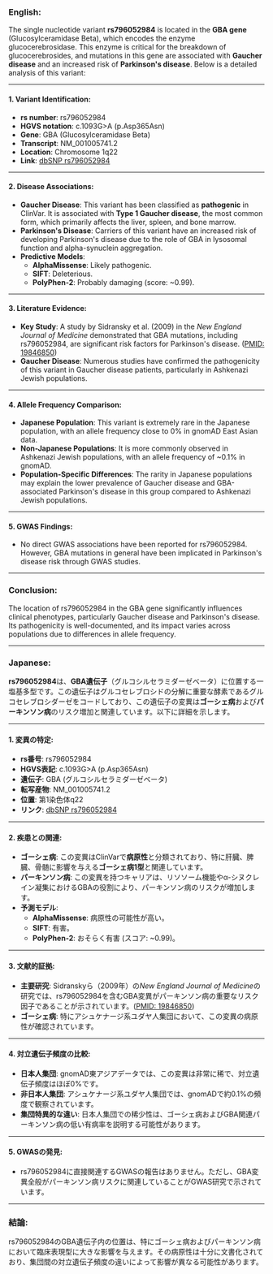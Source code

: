 ### English:

The single nucleotide variant **rs796052984** is located in the **GBA gene** (Glucosylceramidase Beta), which encodes the enzyme glucocerebrosidase. This enzyme is critical for the breakdown of glucocerebrosides, and mutations in this gene are associated with **Gaucher disease** and an increased risk of **Parkinson's disease**. Below is a detailed analysis of this variant:

---

#### 1. Variant Identification:
- **rs number**: rs796052984
- **HGVS notation**: c.1093G>A (p.Asp365Asn)
- **Gene**: GBA (Glucosylceramidase Beta)
- **Transcript**: NM_001005741.2
- **Location**: Chromosome 1q22
- **Link**: [dbSNP rs796052984](https://www.ncbi.nlm.nih.gov/snp/rs796052984)

---

#### 2. Disease Associations:
- **Gaucher Disease**: This variant has been classified as **pathogenic** in ClinVar. It is associated with **Type 1 Gaucher disease**, the most common form, which primarily affects the liver, spleen, and bone marrow.
- **Parkinson's Disease**: Carriers of this variant have an increased risk of developing Parkinson's disease due to the role of GBA in lysosomal function and alpha-synuclein aggregation.
- **Predictive Models**:
  - **AlphaMissense**: Likely pathogenic.
  - **SIFT**: Deleterious.
  - **PolyPhen-2**: Probably damaging (score: ~0.99).

---

#### 3. Literature Evidence:
- **Key Study**: A study by Sidransky et al. (2009) in the *New England Journal of Medicine* demonstrated that GBA mutations, including rs796052984, are significant risk factors for Parkinson's disease. ([PMID: 19846850](https://pubmed.ncbi.nlm.nih.gov/19846850/))
- **Gaucher Disease**: Numerous studies have confirmed the pathogenicity of this variant in Gaucher disease patients, particularly in Ashkenazi Jewish populations.

---

#### 4. Allele Frequency Comparison:
- **Japanese Population**: This variant is extremely rare in the Japanese population, with an allele frequency close to 0% in gnomAD East Asian data.
- **Non-Japanese Populations**: It is more commonly observed in Ashkenazi Jewish populations, with an allele frequency of ~0.1% in gnomAD.
- **Population-Specific Differences**: The rarity in Japanese populations may explain the lower prevalence of Gaucher disease and GBA-associated Parkinson's disease in this group compared to Ashkenazi Jewish populations.

---

#### 5. GWAS Findings:
- No direct GWAS associations have been reported for rs796052984. However, GBA mutations in general have been implicated in Parkinson's disease risk through GWAS studies.

---

### Conclusion:
The location of rs796052984 in the GBA gene significantly influences clinical phenotypes, particularly Gaucher disease and Parkinson's disease. Its pathogenicity is well-documented, and its impact varies across populations due to differences in allele frequency.

---

### Japanese:

**rs796052984**は、**GBA遺伝子**（グルコシルセラミダーゼベータ）に位置する一塩基多型です。この遺伝子はグルコセレブロシドの分解に重要な酵素であるグルコセレブロシダーゼをコードしており、この遺伝子の変異は**ゴーシェ病**および**パーキンソン病**のリスク増加と関連しています。以下に詳細を示します。

---

#### 1. 変異の特定:
- **rs番号**: rs796052984
- **HGVS表記**: c.1093G>A (p.Asp365Asn)
- **遺伝子**: GBA (グルコシルセラミダーゼベータ)
- **転写産物**: NM_001005741.2
- **位置**: 第1染色体q22
- **リンク**: [dbSNP rs796052984](https://www.ncbi.nlm.nih.gov/snp/rs796052984)

---

#### 2. 疾患との関連:
- **ゴーシェ病**: この変異はClinVarで**病原性**と分類されており、特に肝臓、脾臓、骨髄に影響を与える**ゴーシェ病1型**と関連しています。
- **パーキンソン病**: この変異を持つキャリアは、リソソーム機能やα-シヌクレイン凝集におけるGBAの役割により、パーキンソン病のリスクが増加します。
- **予測モデル**:
  - **AlphaMissense**: 病原性の可能性が高い。
  - **SIFT**: 有害。
  - **PolyPhen-2**: おそらく有害 (スコア: ~0.99)。

---

#### 3. 文献的証拠:
- **主要研究**: Sidranskyら（2009年）の*New England Journal of Medicine*の研究では、rs796052984を含むGBA変異がパーキンソン病の重要なリスク因子であることが示されています。([PMID: 19846850](https://pubmed.ncbi.nlm.nih.gov/19846850/))
- **ゴーシェ病**: 特にアシュケナージ系ユダヤ人集団において、この変異の病原性が確認されています。

---

#### 4. 対立遺伝子頻度の比較:
- **日本人集団**: gnomAD東アジアデータでは、この変異は非常に稀で、対立遺伝子頻度はほぼ0%です。
- **非日本人集団**: アシュケナージ系ユダヤ人集団では、gnomADで約0.1%の頻度で観察されています。
- **集団特異的な違い**: 日本人集団での稀少性は、ゴーシェ病およびGBA関連パーキンソン病の低い有病率を説明する可能性があります。

---

#### 5. GWASの発見:
- rs796052984に直接関連するGWASの報告はありません。ただし、GBA変異全般がパーキンソン病リスクに関連していることがGWAS研究で示されています。

---

### 結論:
rs796052984のGBA遺伝子内の位置は、特にゴーシェ病およびパーキンソン病において臨床表現型に大きな影響を与えます。その病原性は十分に文書化されており、集団間の対立遺伝子頻度の違いによって影響が異なる可能性があります。